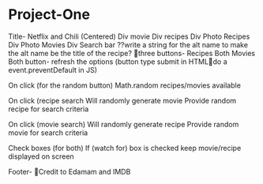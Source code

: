 # Project-One

Title- Netflix and Chili (Centered)
Div movie
Div recipes
Div Photo Recipes
Div Photo Movies
Div Search bar
??write a string for the alt name to make the alt name be the title of the recipe?
three buttons- Recipes Both Movies
	Both button- refresh the options
	(button type submit in HTMLdo a event.preventDefault in JS)
	
On click (for the random button)
Math.random recipes/movies available

On click (recipe search
Will randomly generate movie
Provide random recipe for search criteria

On click (movie search)
Will randomly generate recipe
Provide random movie for search criteria

Check boxes (for both)
If (watch for) box is checked keep movie/recipe displayed on screen

Footer- Credit to Edamam and IMDB
